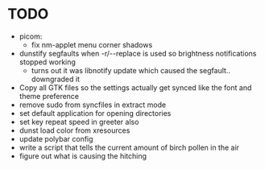 # TODO
- picom:
  - fix nm-applet menu corner shadows
- dunstify segfaults when -r/--replace is used so brightness notifications stopped working
  - turns out it was libnotify update which caused the segfault.. downgraded it
- Copy all GTK files so the settings actually get synced like the font and theme preference
- remove sudo from syncfiles in extract mode
- set default application for opening directories
- set key repeat speed in greeter also
- dunst load color from xresources
- update polybar config
- write a script that tells the current amount of birch pollen in the air
- figure out what is causing the hitching

